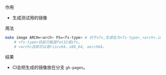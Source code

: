 作用
- 生成测试用的镜像

用法
```bash
make image ARCH=<arch> FS=<fs-type>	# 对于sfs,生成名为<fs-type>_<arch>.img的镜像。对于fat32, 生成<arch>.img,这是为了与之前的版本兼容。
	# <fs-type>目前只能是fat32或sfs。
	# <arch>目前可以是riscv64，x86_64, aarch64。
```

结果
- CI会把生成的镜像放在分支 `gh-pages`。

  
